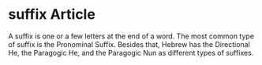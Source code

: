 # suffix Article
A suffix is one or a few letters at the end of a word. The most common type of suffix is the Pronominal Suffix. Besides that, Hebrew has the Directional He, the Paragogic He, and the Paragogic Nun as different types of suffixes.